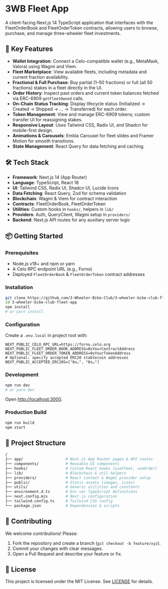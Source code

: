 # 3WB Fleet App

A client-facing Next.js 14 TypeScript application that interfaces with the FleetOrderBook and FleetOrderToken contracts, allowing users to browse, purchase, and manage three-wheeler fleet investments.

## 🚀 Key Features

- **Wallet Integration**: Connect a Celo-compatible wallet (e.g., MetaMask, Valora) using Wagmi and Viem.
- **Fleet Marketplace**: View available fleets, including metadata and current fraction availability.
- **Fractional & Full Purchase**: Buy partial (1–50 fractions) or full (all 50 fractions) stakes in a fleet directly in the UI.
- **Order History**: Inspect past orders and current token balances fetched via ERC-6909 `getFleetOwned` calls.
- **On-Chain Status Tracking**: Display lifecycle status (Initialized → Created → Shipped → … → Transferred) for each order.
- **Token Management**: View and manage ERC-6909 tokens; custom transfer UI for reassigning stakes.
- **Responsive Layout**: Uses Tailwind CSS, Radix UI, and Shadcn for mobile-first design.
- **Animations & Carousels**: Embla Carousel for fleet slides and Framer Motion for smooth transitions.
- **State Management**: React Query for data fetching and caching.

## 🛠 Tech Stack

- **Framework**: Next.js 14 (App Router)  
- **Language**: TypeScript, React 18  
- **UI**: Tailwind CSS, Radix UI, Shadcn UI, Lucide Icons  
- **Data Fetching**: React Query, Zod for schema validation  
- **Blockchain**: Wagmi & Viem for contract interaction  
- **Contracts**: FleetOrderBook, FleetOrderToken  
- **Utilities**: Custom hooks in `hooks/`, helpers in `lib/`  
- **Providers**: Auth, QueryClient, Wagmi setup in `providers/`
- **Backend**: Next.js API routes for any auxiliary server logic  

## 📦 Getting Started

### Prerequisites

- Node.js v18+ and npm or yarn
- A Celo RPC endpoint URL (e.g., Forno)
- Deployed `FleetOrderBook` & `FleetOrderToken` contract addresses

### Installation

```bash
git clone https://github.com/3-Wheeler-Bike-Club/3-wheeler-bike-club-fleet-app.git
cd 3-wheeler-bike-club-fleet-app
npm install
# or yarn install
```

### Configuration

Create a `.env.local` in project root with:

```env
NEXT_PUBLIC_CELO_RPC_URL=https://forno.celo.org
NEXT_PUBLIC_FLEET_ORDER_BOOK_ADDRESS=0xYourContractAddress
NEXT_PUBLIC_FLEET_ORDER_TOKEN_ADDRESS=0xYourTokenAddress
# Optional: specify accepted ERC20 stablecoin addresses
NEXT_PUBLIC_ACCEPTED_ERC20S=["0x…", "0x…"]
```

### Development

```bash
npm run dev
# or yarn dev
```

Open [http://localhost:3000](http://localhost:3000).

### Production Build

```bash
npm run build
npm start
```

## 📁 Project Structure

```bash
/
├── app/                   # Next.js App Router pages & API routes
├── components/            # Reusable UI components
├── hooks/                 # Custom React hooks (useFleet, useOrder)
├── lib/                   # Blockchain & util helpers
├── providers/             # React context & Wagmi provider setup
├── public/                # Static assets (images, icons)
├── utils/                 # Generic utilities and constants
├── environment.d.ts       # Env var TypeScript definitions
├── next.config.mjs        # Next.js configuration
├── tailwind.config.ts     # Tailwind CSS config
└── package.json           # Dependencies & scripts
```

## 🤝 Contributing

We welcome contributions! Please:
1. Fork the repository and create a branch (`git checkout -b feature/xyz`).
2. Commit your changes with clear messages.
3. Open a Pull Request and describe your feature or fix.

## 📄 License

This project is licensed under the MIT License. See [LICENSE](LICENSE) for details.
```